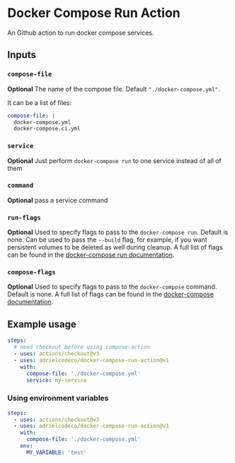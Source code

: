 # Docker Compose Run Action

An Github action to run docker compose services.

## Inputs

### `compose-file`

**Optional** The name of the compose file. Default `"./docker-compose.yml"`.

It can be a list of files:

```yml
compose-file: |
  docker-compose.yml
  docker-compose.ci.yml
```

### `service`

**Optional** Just perform `docker-compose run` to one service instead of all of them

### `command`

**Optional** pass a service command

### `run-flags`

**Optional** Used to specify flags to pass to the `docker-compose run`. Default is none. Can be used to pass the `--build` flag, for example, if you want persistent volumes to be deleted as well during cleanup. A full list of flags can be found in the [docker-compose run documentation](https://docs.docker.com/compose/reference/run/).

### `compose-flags`

**Optional** Used to specify flags to pass to the `docker-compose` command. Default is none. A full list of flags can be found in the [docker-compose documentation](https://docs.docker.com/compose/reference/#command-options-overview-and-help).

## Example usage

```yaml
steps:
  # need checkout before using compose-action
  - uses: actions/checkout@v3
  - uses: adrielcodeco/docker-compose-run-action@v1
    with:
      compose-file: './docker-compose.yml'
      service: my-service
```

### Using environment variables

```yaml
steps:
  - uses: actions/checkout@v3
  - uses: adrielcodeco/docker-compose-run-action@v1
    with:
      compose-file: './docker-compose.yml'
    env:
      MY_VARIABLE: 'test'
```
